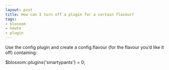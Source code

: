 ```yaml
---
layout: post
title: How can I turn off a plugin for a certain flavour?
tags:
- blosxom
- howto
- plugin
---
```



Use the config plugin and create a config.flavour (for the flavour you’d like it off) containing:

$blosxom::plugins{'smartypants'} = 0;


